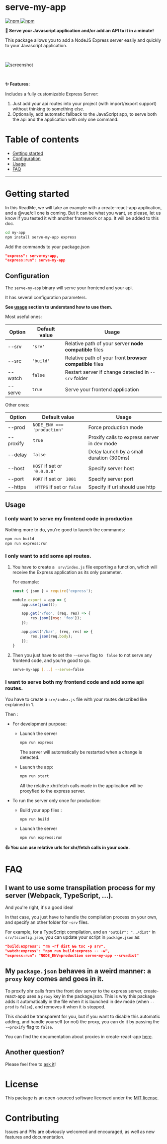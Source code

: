 # serve-my-app

[![npm](https://img.shields.io/npm/v/serve-my-app.svg) ![npm](https://img.shields.io/npm/dt/serve-my-app.svg)](https://www.npmjs.com/package/serve-my-app)


**🚀  Serve your Javascript application and/or add an API to it in a minute!**

This package allows you to add a NodeJS Express server easily and quickly to your Javascript application.

<br>

![screenshot](./screenshot.png)

<br>

**✨ Features:**

Includes a fully customizable Express Server:
 1. Just add your api routes into your project (with import/export support) without thinking to something else.
 2. Optionally, add automatic fallback to the JavaScript app, to serve both the api and the application with only one command. 

# Table of contents

- [Getting started](#Getting-started)
- [Configuration](#Configuration)
- [Usage](#Usage)
- [FAQ](#FAQ)

------

# Getting started

In this ReadMe, we will take an example with a create-react-app application, and a @vue/cli one is coming. But it can be what you want, so please, let us know if you tested it with another framework or app. It will be added to this doc.

```bash
cd my-app
npm install serve-my-app express
```

Add the commands to your package.json

```json
"express": serve-my-app,
"express:run": serve-my-app
```

## Configuration

The `serve-my-app` binary will serve your frontend and your api.

It has several configuration parameters. 

**See [usage](#usage) section to understand how to use them.**


Most useful ones:

| Option  | Default value | Usage                                                    |
| ------- | ------------- | -------------------------------------------------------- |
| --srv   | `'srv'`       | Relative path of your server **node compatible** files   |
| --src   | `'build'`     | Relative path of your front **browser compatible** files |
| --watch | `false`       | Restart server if change detected in `--srv` folder      |
| --serve | `true`        | Serve your frontend application                          |


Other ones:

| Option    | Default value                | Usage                                       |
| --------- | ---------------------------- | ------------------------------------------- |
| --prod    | `NODE_ENV === 'production'`  | Force production mode                       |
| --proxify | `true`                       | Proxify calls to express server in dev mode |
| --delay   | `false`                      | Delay launch by a small duration (300ms)    |
| --host    | `HOST` if set or `'0.0.0.0'` | Specify server host                         |
| --port    | `PORT` if set or ` 3001`     | Specify server port                         |
| --https   | ` HTTPS` if set or `false`   | Specify if url should use http              |


## Usage

### I only want to serve my frontend code in production

Nothing more to do, you're good to launch the commands:

```bash
npm run build
npm run express:run
```

### I only want to add some api routes.

1. You have to create a ` srv/index.js` file exporting a function, which will receive the Express application as its only parameter. 

   For example:

   ```javascript
   const { json } = require('express');
   
   module.export = app => {
       app.use(json());
   
       app.get('/foo', (req, res) => {
           res.json({msg: 'foo'});
       });
   
       app.post('/bar', (req, res) => {
           res.json(req.body);
       });
   }
   ```

2. Then you just have to set the `-—serve` flag to ` false` to not serve any frontend code, and you're good to go.

   ```bash
   serve-my-app [...] --serve=false
   ```

### I want to serve both my frontend code and add some api routes.

You have to create a `srv/index.js` file with your routes described like explained in 1.

Then :

- For development purpose:

  - Launch the server

    ```bash
    npm run express
    ```

    The server will automatically be restarted when a change is detected.

  - Launch the app:

    ```bash
    npm run start
    ```

    All the relative xhr/fetch calls made in the application will be proxyfied to the express server.

- To run the server only once for production:

  - Build your app files :

    ```bash
    npm run build
    ```

  - Launch the server

    ```bash
    npm run express:run
    ```

**👍 You can use relative urls for xhr/fetch calls in your code.**


# FAQ

## I want to use some transpilation process for my server (Webpack, TypeScript, ...).

And you're right, it's a good idea!

In that case, you just have to handle the compilation process on your own, and specify an other folder for `—srv` files. 

For example, for a TypeScript compilation, and an `"outDir": "../dist"` in `srv/tsconfig.json`, you can update your script in `package.json` as: 

```json
"build:express": "rm -rf dist && tsc -p srv",
"watch:express": "npm run build:express -- -w",
"express:run": "NODE_ENV=production serve-my-app --srv=dist"
```

## My `package.json` behaves in a weird manner: a `proxy` key comes and goes in it.

To proxify xhr calls from the front dev server to the express server, create-react-app uses a `proxy` key in the package.json. This is why this package adds it automatically in the file when it is launched in dev mode (when `--prod` is `false`), and removes it when it is stopped. 

This should be transparent for you, but if you want to disable this automatic adding, and handle yourself (or not) the proxy, you can do it by passing the `-—proxify` flag to `false`. 

You can find the documentation about proxies in create-react-app [here](https://facebook.github.io/create-react-app/docs/proxying-api-requests-in-development#docsNav).

## Another question?

Please feel free to [ask it](./issues/new)!

# License

This package is an open-sourced software licensed under the [MIT license](http://opensource.org/licenses/MIT).



# Contributing

Issues and PRs are obviously welcomed and encouraged, as well as new features and documentation.
